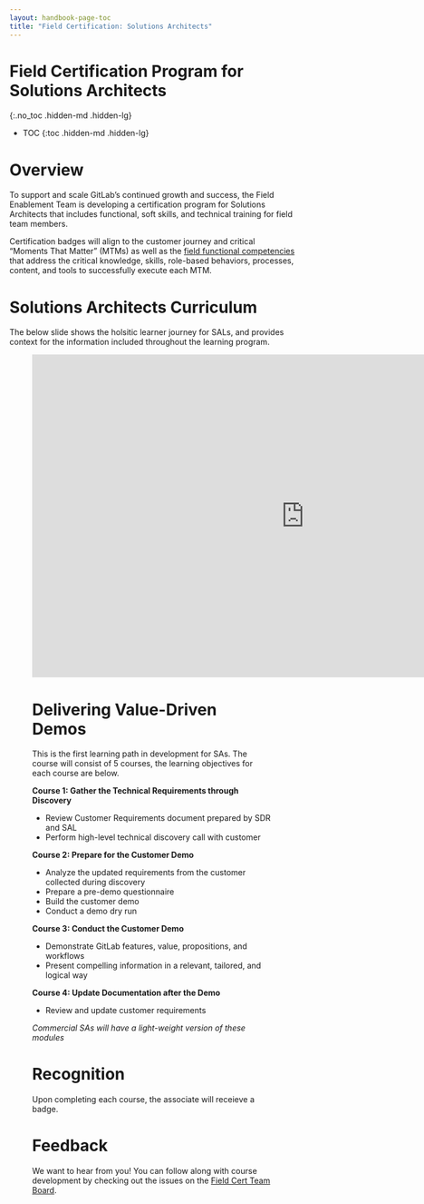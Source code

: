 ```yaml
---
layout: handbook-page-toc
title: "Field Certification: Solutions Architects"
---
```


# Field Certification Program for Solutions Architects 
{:.no_toc .hidden-md .hidden-lg}

- TOC
{:toc .hidden-md .hidden-lg}

# Overview 
To support and scale GitLab’s continued growth and success, the Field Enablement Team is developing a  certification program for Solutions Architects that includes functional, soft skills, and technical training for field team members.  

Certification badges will align to the customer journey and critical “Moments That Matter” (MTMs) as well as the [field functional competencies](/handbook/sales/training/field-functional-competencies/) that address the critical knowledge, skills, role-based behaviors, processes, content, and tools to successfully execute each MTM.

# Solutions Architects Curriculum 
The below slide shows the holsitic learner journey for SALs, and provides context for the information included throughout the learning program. 

<figure class="video_container">
<iframe src="https://docs.google.com/presentation/d/1mhzoJMJSyx4wz47g-0P2dUQJc2hTHflZUhE57mcN83g/edit#slide=id.g94bb3b04a3_0_458" frameborder="0" width="960" height="569" allowfullscreen="true" mozallowfullscreen="true" webkitallowfullscreen="true"></iframe>

# Delivering Value-Driven Demos  
This is the first learning path in development for SAs. The course will consist of 5 courses, the learning objectives for each course are below.

**Course 1: Gather the Technical Requirements through Discovery** 
* Review Customer Requirements document prepared by SDR and SAL
* Perform high-level technical discovery call with customer 

**Course 2: Prepare for the Customer Demo** 
* Analyze the updated requirements from the customer collected during discovery 
* Prepare a pre-demo questionnaire
* Build the customer demo 
* Conduct a demo dry run 

**Course 3: Conduct the Customer Demo** 
* Demonstrate GitLab features, value, propositions, and workflows 
* Present compelling information in a  relevant, tailored, and logical way 

**Course 4: Update Documentation after the Demo** 
* Review and update customer requirements 

*Commercial SAs will have a light-weight version of these modules*


# Recognition
Upon completing each course, the associate will receieve a badge. 

# Feedback 
We want to hear from you! You can follow along with course development by checking out the issues on the [Field Cert Team Board](https://gitlab.com/groups/gitlab-com/sales-team/-/boards/1637426?&label_name[]=field%20certification). 



